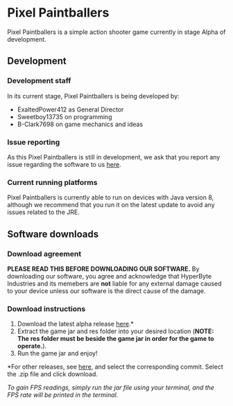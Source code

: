 # Pixel Paintballers
Pixel Paintballers is a simple action shooter game currently in stage Alpha of development.

## Development
### Development staff
In its current stage, Pixel Paintballers is being developed by:
- ExaltedPower412 as General Director
- Sweetboy13735 on programming
- B-Clark7698 on game mechanics and ideas

### Issue reporting
As this Pixel Paintballers is still in development, we ask that you report any issue regarding the software to us [here](mailto:ramonegraham@gmail.com).

### Current running platforms
Pixel Paintballers is currently able to run on devices with Java version 8, although we recommend that you run it on the latest update to avoid any issues related to the JRE.

## Software downloads
### Download agreement
**PLEASE READ THIS BEFORE DOWNLOADING OUR SOFTWARE.** By downloading our software, you agree and acknowledge that HyperByte Industries and its memebers are **not** liable for any external damage caused to your device unless our software is the direct cause of the damage.

### Download instructions
1. Download the latest alpha release [here](https://github.com/HyperByteIndustries/Pixel-Paintballers/raw/Alpha-releases/Pixel_Paintballers_v1.2-alpha.zip).*
2. Extract the game jar and res folder into your desired location (**NOTE: The res folder must be beside the game jar in order for the game to operate.**).
3. Run the game jar and enjoy!

*For other releases, see [here](https://github.com/HyperByteIndustries/Pixel-Paintballers/commits/Alpha-releases), and select the corresponding commit. Select the .zip file and click download.

*To gain FPS readings, simply run the jar file using your terminal, and the FPS rate will be printed in the terminal.*
